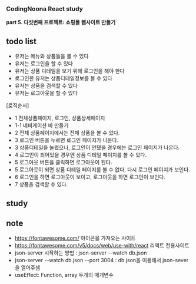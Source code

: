<h3>CodingNoona React study</h3>

<b>part 5. 다섯번째 프로젝트: 쇼핑몰 웹사이트 만들기</b>

## todo list

- 유저는 메뉴와 상품들을 볼 수 있다
- 유저는 로그인을 할 수 있다
- 유저는 상품 디테일을 보기 위해 로그인을 해야 한다
- 로그인한 유저는 상품디테일정보를 볼 수 있다
- 유저는 상품을 검색할 수 있다
- 유저는 로그아웃을 할 수 있다

[로직순서]

- 1 전체상품페이지, 로그인, 상품상세페이지
- 1-1 네비게이션 바 만들기
- 2 전체 상품페이지에서는 전체 상품을 볼 수 있다.
- 3 로그인 버튼을 누르면 로그인 페이지가 나온다.
- 3 상품디테일을 눌렀으나, 로그인이 안됐을 경우에는 로그인 페이지가 나온다.
- 4 로그인이 되어있을 경우엔 상품 디테일 페이지를 볼 수 있다.
- 5 로그아웃 버튼을 클릭하면 로그아웃이 된다.
- 5 로그아웃이 되면 상품 디테일 페이지를 볼 수 없다. 다시 로그인 페이지가 보인다.
- 6 로그인을 하면 로그아웃이 보이고, 로그아웃을 하면 로그인이 보인다.
- 7 상품을 검색할 수 있다.

## study

## note

- https://fontawesome.com/ 아이콘을 가져오는 사이트
- https://fontawesome.com/v5/docs/web/use-with/react 리액트 전용사이트
- json-server 시작하는 방법 : json-server --watch db.json
- json-server --watch db.json --port 3004 : db.json을 이용해서 json-sever을 열어주셈
- useEffect: Function, array 두개의 매개변수
